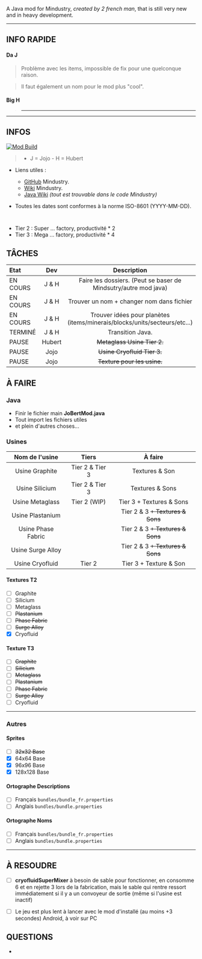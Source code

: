 A Java mod for Mindustry, *created by 2 french man*, that is still very new and in heavy development.

- - -

## INFO RAPIDE

#### Da J
> Problème avec les items, impossible de fix pour une quelconque raison.

> Il faut également un nom pour le mod plus "cool".

#### Big H
> ***


- - -

## INFOS
[![Mod Build](https://github.com/HubertBDLB/Jobert_Factories/actions/workflows/build.yml/badge.svg?branch=master)](https://github.com/HubertBDLB/Jobert_Factories/actions/workflows/build.yml)
> - J = Jojo - H = Hubert


- Liens utiles :
  - [GitHub](https://github.com/Anuken/Mindustry) Mindustry.
  - [Wiki](https://mindustrygame.github.io/wiki/) Mindustry.
  - [Java Wiki](https://mindustrygame.github.io/docs/index.html) *(tout est trouvable dans le code Mindustry)*

- Toutes les dates sont conformes à la norme ISO-8601 (YYYY-MM-DD).

``` ```
- Tier 2 : Super ... factory, productivité * 2
- Tier 3 : Mega ... factory, productivité * 4


## TÂCHES 


| Etat| Dev | Description |
|:-|:-:|:-:|
| EN COURS | J & H | Faire les dossiers. (Peut se baser de Mindsutry/autre mod java) |
| EN COURS | J & H | Trouver un nom + changer nom dans fichier |
| EN COURS | J & H | Trouver idées pour planètes (items/minerais/blocks/units/secteurs/etc...)
| TERMINÉ | J & H | Transition Java. |
| PAUSE | Hubert | ~~Metaglass Usine Tier 2.~~ |
| PAUSE | Jojo | ~~Usine Cryofluid Tier 3.~~ |
| PAUSE | Jojo | ~~Texture pour les usine.~~ |


## À FAIRE


### Java

- Finir le fichier main **JoBertMod.java**
- Tout import les fichiers utiles
- et plein d'autres choses...

### Usines

| Nom de l'usine | Tiers | À faire |
| :-:| :-:| :-:|
| Usine Graphite | Tier 2 & Tier 3 | Textures & Son |
| Usine Silicium| Tier 2 & Tier 3 | Textures & Sons |
| Usine Metaglass | Tier 2 (WIP) | Tier 3 + Textures & Sons |
| Usine Plastanium |  | Tier 2 & 3 ~~+ Textures & Sons~~ |
| Usine Phase Fabric |  | Tier 2 & 3 ~~+ Textures & Sons~~ |
| Usine Surge Alloy |  | Tier 2 & 3 ~~+ Textures & Sons~~ |
| Usine Cryofluid | Tier 2 | Tier 3 + Texture & Son |

#### Textures T2
  - [ ] Graphite
  - [ ] Silicium 
  - [ ] Metaglass
  - [ ] ~~Plastanium~~
  - [ ] ~~Phase Fabric~~
  - [ ] ~~Surge Alloy~~
  - [X] Cryofluid

#### Texture T3
  - [ ] ~~Graphite~~
  - [ ] ~~Silicium~~
  - [ ] ~~Metaglass~~
  - [ ] ~~Plastanium~~
  - [ ] ~~Phase Fabric~~
  - [ ] ~~Surge Alloy~~
  - [ ] Cryofluid

- - -

### Autres

#### Sprites
  - [ ] ~~32x32 Base~~
  - [X] 64x64 Base
  - [X] 96x96 Base
  - [X] 128x128 Base

#### Ortographe Descriptions
  - [ ] Français `bundles/bundle_fr.properties`
  - [ ] Anglais `bundles/bundle.properties`

#### Ortographe Noms
  - [ ] Français `bundles/bundle_fr.properties`
  - [ ] Anglais `bundles/bundle.properties`

- - -

## À RESOUDRE

- [ ] **cryofluidSuperMixer** à besoin de sable pour fonctionner, en consomme 6 et en rejette 3 lors de la fabrication, mais le sable qui rentre ressort immédiatement si il y a un convoyeur de sortie (même si l'usine est inactif)
  
- [ ] Le jeu est plus lent à lancer avec le mod d'installé (au moins +3 secondes) Android, à voir sur PC



## QUESTIONS

- 
